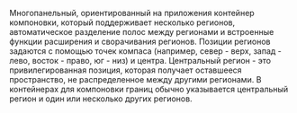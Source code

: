 Многопанельный, ориентированный на приложения контейнер компоновки, который поддерживает несколько регионов, автоматическое разделение полос между регионами и встроенные функции расширения и сворачивания регионов.
Позиции регионов задаются с помощью точек компаса (например, север - верх, запад - лево, восток - право, юг - низ) и центра. Центральный регион - это привилегированная позиция, которая получает оставшееся пространство, не распределенное между другими регионами. В контейнерах для компоновки границ обычно указывается центральный регион и один или несколько других регионов.
